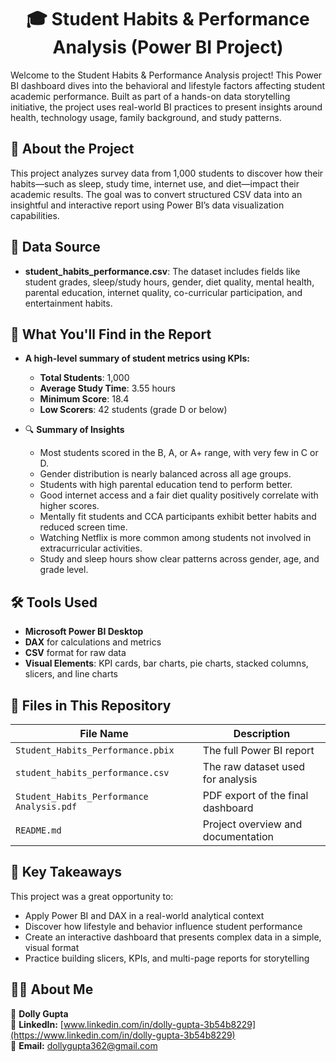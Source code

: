 <h1 align="center">🎓 Student Habits & Performance Analysis (Power BI Project)</h1>
Welcome to the Student Habits & Performance Analysis project! This Power BI dashboard dives into the behavioral and lifestyle factors affecting student academic performance. Built as part of a hands-on data storytelling initiative, the project uses real-world BI practices to present insights around health, technology usage, family background, and study patterns.

## 📘 About the Project

This project analyzes survey data from 1,000 students to discover how their habits—such as sleep, study time, internet use, and diet—impact their academic results. The goal was to convert structured CSV data into an insightful and interactive report using Power BI’s data visualization capabilities.

## 📂 Data Source

- **student_habits_performance.csv**: The dataset includes fields like student grades, sleep/study hours, gender, diet quality, mental health, parental education, internet quality, co-curricular participation, and entertainment habits.

## 📌 What You'll Find in the Report

- **A high-level summary of student metrics using KPIs:**
  - **Total Students**: 1,000  
  - **Average Study Time**: 3.55 hours  
  - **Minimum Score**: 18.4  
  - **Low Scorers**: 42 students (grade D or below)  

- 🔍 **Summary of Insights**
  - Most students scored in the B, A, or A+ range, with very few in C or D.
  - Gender distribution is nearly balanced across all age groups.
  - Students with high parental education tend to perform better.
  - Good internet access and a fair diet quality positively correlate with higher scores.
  - Mentally fit students and CCA participants exhibit better habits and reduced screen time.
  - Watching Netflix is more common among students not involved in extracurricular activities.
  - Study and sleep hours show clear patterns across gender, age, and grade level.

## 🛠 Tools Used

- **Microsoft Power BI Desktop**
- **DAX** for calculations and metrics
- **CSV** format for raw data
- **Visual Elements**: KPI cards, bar charts, pie charts, stacked columns, slicers, and line charts

## 🧰 Files in This Repository

| File Name                             | Description                              |
|--------------------------------------|------------------------------------------|
| `Student_Habits_Performance.pbix`    | The full Power BI report                 |
| `student_habits_performance.csv`     | The raw dataset used for analysis        |
| `Student_Habits_Performance Analysis.pdf` | PDF export of the final dashboard    |
| `README.md`                          | Project overview and documentation       |

## 🧠 Key Takeaways

This project was a great opportunity to:
- Apply Power BI and DAX in a real-world analytical context
- Discover how lifestyle and behavior influence student performance
- Create an interactive dashboard that presents complex data in a simple, visual format
- Practice building slicers, KPIs, and multi-page reports for storytelling

## 🙋‍♂️ About Me
👤 **Dolly Gupta**  
🔗 **LinkedIn:** [www.linkedin.com/in/dolly-gupta-3b54b8229](https://www.linkedin.com/in/dolly-gupta-3b54b8229)  
📧 **Email:** dollygupta362@gmail.com

